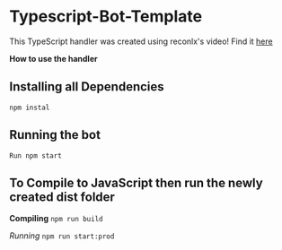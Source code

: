 # Typescript-Bot-Template

This TypeScript handler was created using reconlx's video! Find it [here](https://www.youtube.com/watch?v=4IxLBKPVyXE&t=7s)

**How to use the handler**

## Installing all Dependencies
`npm instal`

## Running the bot
`Run npm start`

## To Compile to JavaScript then run the newly created dist folder

__Compiling__
`npm run build`

_Running_
`npm run start:prod`

